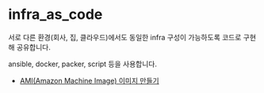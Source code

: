 # infra_as_code

서로 다른 환경(회사, 집, 클라우드)에서도 동일한 infra 구성이 가능하도록 코드로 구현해 공유합니다.

ansible, docker, packer, script 등을 사용합니다.

* [AMI(Amazon Machine Image) 이미지 만들기](aws-ami/)

